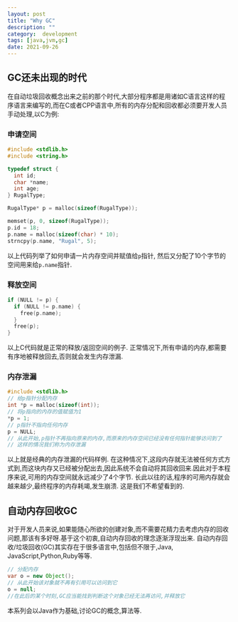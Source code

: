 ```yaml
---
layout: post
title: "Why GC"
description: ""
category:  development
tags: [java,jvm,gc]
date: 2021-09-26
---
```


## GC还未出现的时代

在自动垃圾回收概念出来之前的那个时代,大部分程序都是用诸如C语言这样的程序语言来编写的,而在C或者CPP语言中,所有的内存分配和回收都必须要开发人员手动处理,以C为例:


### 申请空间

```c
#include <stdlib.h>
#include <string.h>

typedef struct {
  int id;
  char *name;
  int age;
} RugalType;

RugalType* p = malloc(sizeof(RugalType));

memset(p, 0, sizeof(RugalType));
p.id = 18;
p.name = malloc(sizeof(char) * 10);
strncpy(p.name, "Rugal", 5);
```

以上代码列举了如何申请一片内存空间并赋值给`p`指针, 然后又分配了10个字节的空间用来给`p.name`指针.


### 释放空间

```c
if (NULL != p) {
  if (NULL != p.name) {
    free(p.name);
  }
  free(p);
}
```

以上C代码就是正常的释放/返回空间的例子.
正常情况下,所有申请的内存,都需要有序地被释放回去,否则就会发生内存泄漏.


### 内存泄漏

```c
#include <stdlib.h>
// 给p指针分配内存
int *p = malloc(sizeof(int));
// 将p指向的内存的值赋值为1
*p = 1;
// p指针不指向任何内存
p = NULL;
// 从此开始,p指针不再指向原来的内存,而原来的内存空间已经没有任何指针能够访问到了
// 这样的情况我们称为内存泄漏
```


以上就是经典的内存泄漏的代码样例.
在这种情况下,这段内存就无法被任何方式方式到,而这块内存又已经被分配出去,因此系统不会自动将其回收回来.因此对于本程序来说,可用的内存空间就永远减少了4个字节.
长此以往的话,程序的可用内存就会越来越少,最终程序的内存耗竭,发生崩溃.
这是我们不希望看到的.


## 自动内存回收GC

对于开发人员来说,如果能随心所欲的创建对象,而不需要花精力去考虑内存的回收问题,那该有多好呀.基于这个初衷,自动内存回收的理念逐渐浮现出来.
自动内存回收/垃圾回收(GC)其实存在于很多语言中,包括但不限于,Java, JavaScript,Python,Ruby等等.


```java
// 分配内存
var o = new Object();
// 从此开始该对象就不再有引用可以访问到它
o = null;
//在此后的某个时刻,GC应当能找到判断这个对象已经无法再访问,并释放它
```

本系列会以Java作为基础,讨论GC的概念,算法等.
